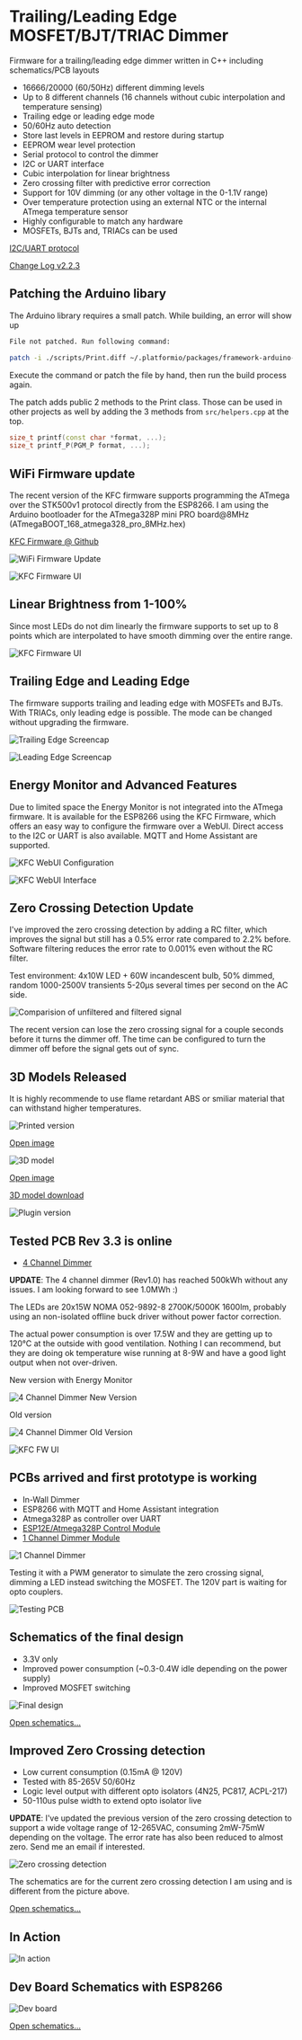 # Trailing/Leading Edge MOSFET/BJT/TRIAC Dimmer

Firmware for a trailing/leading edge dimmer written in C++ including schematics/PCB layouts

* 16666/20000 (60/50Hz) different dimming levels
* Up to 8 different channels (16 channels without cubic interpolation and temperature sensing)
* Trailing edge or leading edge mode
* 50/60Hz auto detection
* Store last levels in EEPROM and restore during startup
* EEPROM wear level protection
* Serial protocol to control the dimmer
* I2C or UART interface
* Cubic interpolation for linear brightness
* Zero crossing filter with predictive error correction
* Support for 10V dimming (or any other voltage in the 0-1.1V range)
* Over temperature protection using an external NTC or the internal ATmega temperature sensor
* Highly configurable to match any hardware
* MOSFETs, BJTs and, TRIACs can be used

[I2C/UART protocol](docs/protocol.md)

[Change Log v2.2.3](CHANGELOG.md)

## Patching the Arduino libary

The Arduino library requires a small patch. While building, an error will show up

```bash
File not patched. Run following command:

patch -i ./scripts/Print.diff ~/.platformio/packages/framework-arduino-avr/cores/arduino/Print.h
```

Execute the command or patch the file by hand, then run the build process again.

The patch adds public 2 methods to the Print class. Those can be used in other projects as well by adding the 3 methods from `src/helpers.cpp` at the top.

```c++
size_t printf(const char *format, ...);
size_t printf_P(PGM_P format, ...);
```

## WiFi Firmware update

The recent version of the KFC firmware supports programming the ATmega over the STK500v1 protocol directly from the ESP8266. I am using the Arduino bootloader for the ATmega328P mini PRO board@8MHz (ATmegaBOOT_168_atmega328_pro_8MHz.hex)

[KFC Firmware @ Github](https://github.com/sascha432/esp8266-kfc-fw)

![WiFi Firmware Update](https://raw.githubusercontent.com/sascha432/trailing_edge_dimmer/master/docs/images/wifi_firmware_update.jpg)

![KFC Firmware UI](https://raw.githubusercontent.com/sascha432/trailing_edge_dimmer/master/docs/images/kfcfw_ui2.jpg)

## Linear Brightness from 1-100%

Since most LEDs do not dim linearly the firmware supports to set up to 8 points which are interpolated to have smooth dimming over the entire range.

![KFC Firmware UI](https://raw.githubusercontent.com/sascha432/trailing_edge_dimmer/master/docs/images/gui_cubic_curve.jpg)

## Trailing Edge and Leading Edge

The firmware supports trailing and leading edge with MOSFETs and BJTs. With TRIACs, only leading edge is possible. The mode can be changed without upgrading the firmware.

![Trailing Edge Screencap](https://raw.githubusercontent.com/sascha432/trailing_edge_dimmer/master/docs/images/scap_trailing.png)

![Leading Edge Screencap](https://raw.githubusercontent.com/sascha432/trailing_edge_dimmer/master/docs/images/scap_leading.png)

## Energy Monitor and Advanced Features

Due to limited space the Energy Monitor is not integrated into the ATmega firmware. It is available for the ESP8266 using the KFC Firmware, which offers an easy way to configure the firmware over a WebUI. Direct access to the I2C or UART is also available. MQTT and Home Assistant are supported.

![KFC WebUI Configuration](https://raw.githubusercontent.com/sascha432/trailing_edge_dimmer/master/docs/images/kfc_webui1.png)

![KFC WebUI Interface](https://raw.githubusercontent.com/sascha432/trailing_edge_dimmer/master/docs/images/kfc_webui2.png)

## Zero Crossing Detection Update

I've improved the zero crossing detection by adding a RC filter, which improves the signal but still has a 0.5% error rate compared to 2.2% before.
Software filtering reduces the error rate to 0.001% even without the RC filter.

Test environment: 4x10W LED + 60W incandescent bulb, 50% dimmed, random 1000-2500V transients 5-20µs several times per second on the AC side.

![Comparision of unfiltered and filtered signal](https://raw.githubusercontent.com/sascha432/trailing_edge_dimmer/master/docs/images/zero_crossing_signal_filtering.png)

The recent version can lose the zero crossing signal for a couple seconds before it turns the dimmer off. The time can be configured to turn the dimmer off before the signal gets out of sync.

## 3D Models Released

It is highly recommende to use flame retardant ABS or smiliar material that can withstand higher temperatures.

![Printed version](https://raw.githubusercontent.com/sascha432/trailing_edge_dimmer/master/docs/images/housing_small.jpg)

[Open image](https://raw.githubusercontent.com/sascha432/trailing_edge_dimmer/master/docs/images/housing.jpg)

![3D model](https://raw.githubusercontent.com/sascha432/trailing_edge_dimmer/master/docs/images/housing_3d_model_tn.jpg)

[Open image](https://raw.githubusercontent.com/sascha432/trailing_edge_dimmer/master/docs/images/housing_3d_model.jpg)

[3D model download](stl/housing)

![Plugin version](https://raw.githubusercontent.com/sascha432/trailing_edge_dimmer/master/docs/images/plugin.jpg)

## Tested PCB Rev 3.3 is online

* [4 Channel Dimmer](https://easyeda.com/sascha23095123423/trailing-edge-dimmer-rev2)

**UPDATE**: The 4 channel dimmer (Rev1.0) has reached 500kWh without any issues. I am looking forward to see 1.0MWh :)

The LEDs are 20x15W NOMA 052-9892-8 2700K/5000K 1600lm, probably using an non-isolated offline buck driver without power factor correction.

The actual power consumption is over 17.5W and they are getting up to 120°C at the outside with good ventilation. Nothing I can recommend, but they are doing ok temperature wise running at 8-9W and have a good light output when not over-driven.

New version with Energy Monitor

![4 Channel Dimmer New Version](https://raw.githubusercontent.com/sascha432/trailing_edge_dimmer/master/docs/images/new_4ch_dimmer.jpg)

Old version

![4 Channel Dimmer Old Version](https://raw.githubusercontent.com/sascha432/trailing_edge_dimmer/master/docs/images/4ch_dimmer.JPG)

![KFC FW UI](https://raw.githubusercontent.com/sascha432/trailing_edge_dimmer/master/docs/images/kfcfw_ui.jpg)

## PCBs arrived and first prototype is working

* In-Wall Dimmer
* ESP8266 with MQTT and Home Assistant integration
* Atmega328P as controller over UART
* [ESP12E/Atmega328P Control Module](https://easyeda.com/sascha23095123423/esp12e_iot_module)
* [1 Channel Dimmer Module](https://easyeda.com/sascha23095123423/iot_1ch_dimmer)

![1 Channel Dimmer](https://raw.githubusercontent.com/sascha432/trailing_edge_dimmer/master/docs/images/1ch_dimmer.JPG)

Testing it with a PWM generator to simulate the zero crossing signal, dimming a LED instead switching the MOSFET. The 120V part is waiting for opto couplers.

 ![Testing PCB](https://raw.githubusercontent.com/sascha432/trailing_edge_dimmer/master/docs/images/IMG_9100.JPG)

## Schematics of the final design

* 3.3V only
* Improved power consumption (~0.3-0.4W idle depending on the power supply)
* Improved MOSFET switching

![Final design](https://raw.githubusercontent.com/sascha432/trailing_edge_dimmer/master/docs/images/Schematic_4Ch-Dimmer-Rev3_1.png)

[Open schematics...](https://easyeda.com/sascha23095123423/trailing-edge-dimmer-rev2)

## Improved Zero Crossing detection

* Low current consumption (0.15mA @ 120V)
* Tested with 85-265V 50/60Hz
* Logic level output with different opto isolators (4N25, PC817, ACPL-217)
* 50-110us pulse width to extend opto isolator live

**UPDATE**: I've updated the previous version of the zero crossing detection to support a wide voltage range of 12-265VAC, consuming 2mW-75mW depending on the voltage. The error rate has also been reduced to almost zero. Send me an email if interested.

![Zero crossing detection](https://raw.githubusercontent.com/sascha432/trailing_edge_dimmer/master/docs/images/Schematic_Isolated-zero-crossing-detection-with-logic-level-output.png)

The schematics are for the current zero crossing detection I am using and is different from the picture above.

[Open schematics...](https://easyeda.com/sascha23095123423/isolated-zero-crossing-detection-with-logic-level-output)

## In Action

![In action](https://raw.githubusercontent.com/sascha432/trailing_edge_dimmer/master/docs/images/oscilloscope_example.jpg)

## Dev Board Schematics with ESP8266

![Dev board](https://raw.githubusercontent.com/sascha432/trailing_edge_dimmer/master/docs/images/Schematic_4Ch-Dimmer-Rev1.3_dev_example.png)

[Open schematics...](https://github.com/sascha432/trailing_edge_dimmer/blob/master/docs/schematics/Schematic_4Ch-Dimmer-Rev1.3_dev_example.svg)
